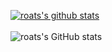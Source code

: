 [![roats's github stats](https://github-readme-stats-smoky-three-49.vercel.app/api/top-langs/?username=roats&show_icons=true&hide_border=false&layout=compact&theme=vision-friendly-dark&exclude_repo=headfirst-servlets-jsp)](https://github.com/roats)
<br><br>
![roats's GitHub stats](https://github-readme-stats.vercel.app/api?username=roats&show_icons=true&count_private=true&theme=vision-friendly-dark)
